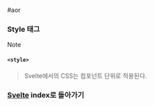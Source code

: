 #aor
### Style 태그
>[!note]
>#### `<style>`
>
>> Svelte에서의 CSS는 컴포넌트 단위로 적용된다.

### [Svelte](../../../Dev-Index/Svelte.md) index로 돌아가기